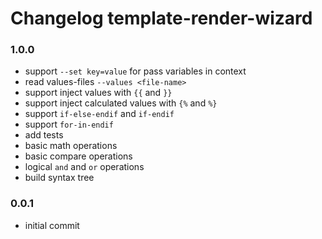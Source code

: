 # Changelog template-render-wizard

### 1.0.0
  - support `--set key=value` for pass variables in context
  - read values-files `--values <file-name>`
  - support inject values with `{{` and `}}`
  - support inject calculated values with `{%` and `%}`
  - support `if-else-endif` and `if-endif`
  - support `for-in-endif`
  - add tests
  - basic math operations
  - basic compare operations
  - logical `and` and `or` operations
  - build syntax tree

### 0.0.1
  - initial commit
